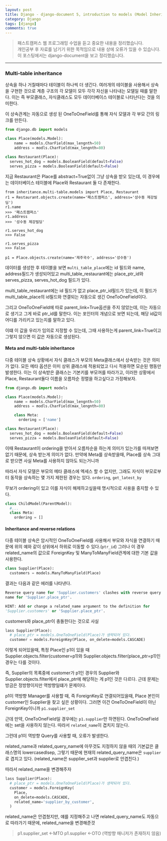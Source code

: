 ```yaml
---
layout: post
title: Django - django-document 5, introduction to models (Model Inheritance / multi table)
category: Django
tags: [django]
comments: true
---
```


> 패스트캠퍼스 웹 프로그래밍 수업을 듣고 중요한 내용을 정리했습니다.     
개인공부 후 자료를 남기기 위한 목적임으로 내용 상에 오류가 있을 수 있습니다.      
> 이 포스팅에서는 django-document을 보고 정리했습니다.

<hr>

### Multi-table inheritance

상속을 하나 거칠때마다 테이블이 하나씩 더 생긴다. 여러개의 테이블을 사용해서 상속을 구현한 것으로 계층 구조의 각 모델이 모두 각각 자신을 나타내는 모델일 때를 말한다. 이는 즉 부모클래스, 자식클래스도 모두 데이터베이스 테이블로 나타난다는 것을 의미한다.

이 상속관계는 자동으로 생성 된 OneToOneField를 통해 자식 모델과 각 부모 간의 링크를 만든다.

```python
from django.db import models

class Place(models.Model):
    name = models.CharField(max_lengnth=50)
    address = modls.CharField(max_lengnth=80)

class Restaurant(Place):
  serves_hot_dog = models.BooleanField(default=False)
  serves_pizza = models.BooleanField(default=False)
```

지금 Restaurant은 Place를 abstract=True없이 그냥 상속을 받오 있는데, 이 경우에는 데이터베이스 테이블에 Place와 Restaurant 둘 다 존재한다.

```shell
from inheritance.multi-table.models import Place, Restaurant
r1 = Restaurant.objects.create(name='패스트캠퍼스', address='성수동 제강빌딩')
r1.name
>>> '패스트캠퍼스'
r1.address
>>> '성수동 제강빌딩'

r1.serves_hot_dog
>>> False

r1.serves_pizza
>>> False

p1 = Place.objects.create(name='제주국수', address='성수동')
```
데이터를 생성한 후 테이블을 보면 `multi_table_place`에는 id 필드와 name, address필드가 생성되어있고 multi_table_restaurant에는 place_ptr_id와 serves_pizza, serves_hot_dog 필드가 있다.

multi_table_restaurant에는 id 필드가 없고 place_ptr_id필드가 있는데, 이 필드가 multi_table_place의 id필드와 연결되는 자동으로 생긴 OneToOneField이다.  

그리고 OneToOneField에 따로 parent_link=True옵션을 주지 않았는데, 이는 자동으로 생기고 그게 바로 ptr_id를 말한다. 이는 포인터의 개념으로 보면 되는데, 해당 id값이 어디를 가리키고 있는지를 말하고 있다.

이떄 이 값을 우리가 임의로 지정할 수 있는데, 그때 사용하는게 parent_link=True이고 그렇지 않으면 이 값은 자동으로 생성된다.

#### Meta and multi-table inheritance

다중 테이블 상속 상황에서 자식 클래스가 부모의 Meta클래스에서 상속받는 것은 의미가 없다. 모든 메타 옵션은 이미 상위 클래스에 적용되었고 다시 적용하면 모순된 행동만 발생한다. 이는 이 상속받은 클래스는 기본키를 부모꺼를 따라가고, 이러한 상황에서 Place, Restaurant둘다 이름을 오름차순 정렬을 하고싶다고 가정해보자.

```python
from django.db import models

class Place(models.Model):
    name = models.CharField(max_lengnth=50)
    address = modls.CharField(max_lengnth=80)

    class Meta:
      ordering = ['name']

class Restaurant(Place):
  serves_hot_dog = models.BooleanField(default=False)
  serves_pizza = models.BooleanField(default=False)
```
이때 Restaurant이 ordering을 받아서 오름차순을 하는게 의미가 있는가를 따져보면 없기 때문에, 상속 받는게 의미가 없다. 만약에 Meta를 상속받을때, Place를 상속 그대로 받으면 사실 Meta를 사용하지 않아도 되는거니까

따라서 자식 모델은 부모의 메타 클래스에 엑세스 할 수 없지만, 그래도 자식이 부모로부터 동작을 상속하는 몇 가지 제한된 경우는 있다. `ordering`, `get_latest_by`

무보가 ordering이 있고 이를 자식이 해제하고싶을때 명시적으로 사용을 중지할 수 있다.

```python
class ChildModel(ParentModel):
  #...
  class Meta:
    ordering = []
```

#### Inheritance and reverse relations

다중 테이블 상속은 암시적인 OneToOneField를 사용해서 부모와 자식을 연결하기 때문에 위의 예와 같이 상위에서 하위로 이동할 수 있다.(`ptr_id`) 그러나 이 경우 related_name의 값으로 ForeignKey 및 ManyToManyField관계에 대한 기본 값을 사용한다.

```python
class Supplier(Place):
  customers = models.ManyToManyField(Place)
```

결과는 다음과 같은 에러를 나타낸다.

```python
Reverse query name for 'Supplier.customers' clashes with reverse query
name for 'Supplier.place_ptr'.

HINT: Add or change a related_name argument to the definition for
'Supplier.customers' or 'Supplier.place_ptr'.
```
customers와 place_ptr이 충돌한다는 것으로 사실

```python
lass Supplier(Place):
  # place_ptr = models.OneToOneField(Place)가 생략되어 있다.
  customer = models.ForeignKey(Place, on_delete=models.CASCADE)
```
이렇게 되어있을때, 특정 Place인 p1이 있을 때
Supplier.objects.filter(customer=p1)와 Supplier.objects.filter(place_ptr=p1)인 경우는 다를 것이다.

즉, Supplier의 목록중에 customer가 p1인 경우의 Supplier와 Supplier.objects.filter에서 place_ptr에 해당하는 게 p1인 것은 다르다. 근데 문제는 방금은 정방향이지만 역방향일떄가 문제이다.

p1이 역방향 Manager를 사용할 때, 즉 ForeignKey로 연결되어있을때, Place 본인이 customer인 Supplier을 찾고 싶은 상황이다. 그러면 이건 OneToOneField이 아닌 ForeignKey이니까 `p1.supplier_set`

근데 만약, OneToOneField일 경우에는 `p1.supplier`만 하면된다. OneToOneField에는 set을 사용하지 않는다. 따라서 `related_name`이 겹치지 않는다.

그런데 p1이 역방향 Query를 사용할 때, 오류가 발생한다.

related_name과 related_query_name에 아무것도 지정하지 않을 때의 기본값은 클래스명의 lowercasedlsep, 그렇기 때문에 현재의 related_query_name은 `supplier`로 겹치고 있다. (related_name은 supplier_set과 supplier로 안겹친다.)

따라서 related_name을 변경해주자

```python
lass Supplier(Place):
  # place_ptr = models.OneToOneField(Place)가 생략되어 있다.
  customer = models.ForeignKey(
    Place,
    on_delete=models.CASCADE,
    related_name='supplier_by_customer',
  )
```

related_name은 안겹쳤지만, 얘를 지정해주고 나면 related_query_name도 자동으로 따라가기 때문에, related_name을 변경해준것

> p1.supplier_set <-MTO
> p1.supplier <-OTO (역방향 매니저가 존재하지 않음)
